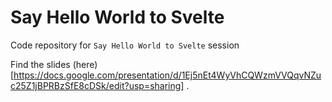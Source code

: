 # Say Hello World to Svelte

Code repository for `Say Hello World to Svelte` session

Find the slides (here)[https://docs.google.com/presentation/d/1Ej5nEt4WyVhCQWzmVVQqvNZuc25Z1jBPRBzSfE8cDSk/edit?usp=sharing] .
